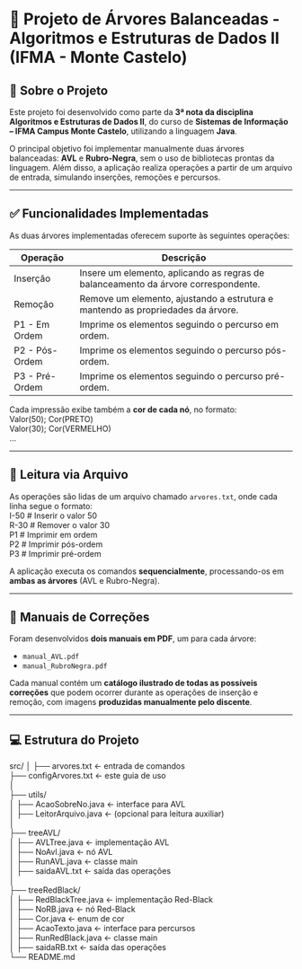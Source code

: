 # 🌳 Projeto de Árvores Balanceadas - Algoritmos e Estruturas de Dados II (IFMA - Monte Castelo)

## 🎯 Sobre o Projeto

Este projeto foi desenvolvido como parte da **3ª nota da disciplina Algoritmos e Estruturas de Dados II**, do curso de **Sistemas de Informação – IFMA Campus Monte Castelo**, utilizando a linguagem **Java**.

O principal objetivo foi implementar manualmente duas árvores balanceadas: **AVL** e **Rubro-Negra**, sem o uso de bibliotecas prontas da linguagem. Além disso, a aplicação realiza operações a partir de um arquivo de entrada, simulando inserções, remoções e percursos.

---

## ✅ Funcionalidades Implementadas

As duas árvores implementadas oferecem suporte às seguintes operações:

| Operação       | Descrição |
|----------------|-----------|
| Inserção       | Insere um elemento, aplicando as regras de balanceamento da árvore correspondente. |
| Remoção        | Remove um elemento, ajustando a estrutura e mantendo as propriedades da árvore. |
| P1 - Em Ordem  | Imprime os elementos seguindo o percurso em ordem. |
| P2 - Pós-Ordem | Imprime os elementos seguindo o percurso pós-ordem. |
| P3 - Pré-Ordem | Imprime os elementos seguindo o percurso pré-ordem. |

Cada impressão exibe também a **cor de cada nó**, no formato:  
Valor(50); Cor(PRETO)  
Valor(30); Cor(VERMELHO)  
...

---

## 📁 Leitura via Arquivo

As operações são lidas de um arquivo chamado `arvores.txt`, onde cada linha segue o formato:  
I-50 # Inserir o valor 50  
R-30 # Remover o valor 30  
P1 # Imprimir em ordem  
P2 # Imprimir pós-ordem  
P3 # Imprimir pré-ordem  

A aplicação executa os comandos **sequencialmente**, processando-os em **ambas as árvores** (AVL e Rubro-Negra).

---

## 📝 Manuais de Correções

Foram desenvolvidos **dois manuais em PDF**, um para cada árvore:

- `manual_AVL.pdf`
- `manual_RubroNegra.pdf`

Cada manual contém um **catálogo ilustrado de todas as possíveis correções** que podem ocorrer durante as operações de inserção e remoção, com imagens **produzidas manualmente pelo discente**.

---

## 💻 Estrutura do Projeto
src/
│
├── arvores.txt            ← entrada de comandos  
├── configArvores.txt      ← este guia de uso  
│  
├── utils/  
│   ├── AcaoSobreNo.java   ← interface para AVL  
│   ├── LeitorArquivo.java ← (opcional para leitura auxiliar)  
│  
├── treeAVL/  
│   ├── AVLTree.java       ← implementação AVL  
│   ├── NoAvl.java         ← nó AVL  
│   ├── RunAVL.java        ← classe main  
│   ├── saidaAVL.txt       ← saída das operações  
│  
├── treeRedBlack/  
│   ├── RedBlackTree.java  ← implementação Red-Black  
│   ├── NoRB.java          ← nó Red-Black  
│   ├── Cor.java           ← enum de cor  
│   ├── AcaoTexto.java     ← interface para percursos  
│   ├── RunRedBlack.java   ← classe main  
│   ├── saidaRB.txt        ← saída das operações  
└── README.md    
